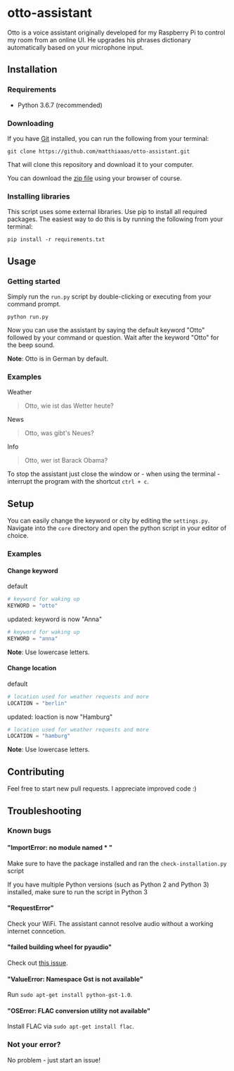 # otto-assistant

Otto is a voice assistant originally developed for my Raspberry Pi to control my room from an online UI. He upgrades his phrases dictionary automatically based on your microphone input.

## Installation

### Requirements

- Python 3.6.7 (recommended)

### Downloading

If you have [Git](https://git-scm.com/) installed, you can run the following from your terminal:

```
git clone https://github.com/matthiaaas/otto-assistant.git
```

That will clone this repository and download it to your computer.

You can download the [zip file](https://github.com/matthiaaas/otto-assistant/archive/master.zip) using your browser of course.

### Installing libraries

This script uses some external libraries. Use pip to install all required packages. The easiest way to do this is by running the following from your terminal:

```
pip install -r requirements.txt
```


## Usage

### Getting started

Simply run the `run.py` script by double-clicking or executing from your command prompt.

```
python run.py
```

Now you can use the assistant by saying the default keyword "Otto" followed by your command or question. Wait after the keyword "Otto" for the beep sound.

**Note**: Otto is in German by default.

### Examples

Weather
> Otto, wie ist das Wetter heute?

News
> Otto, was gibt's Neues?

Info
> Otto, wer ist Barack Obama?

To stop the assistant just close the window or - when using the terminal - interrupt the program with the shortcut `ctrl + c`.


## Setup

You can easily change the keyword or city by editing the `settings.py`. Navigate into the `core` directory and open the python script in your editor of choice.

### Examples

#### Change keyword

default
```py
# keyword for waking up
KEYWORD = "otto"
```

updated: keyword is now "Anna"
```py
# keyword for waking up
KEYWORD = "anna"
```

**Note**: Use lowercase letters.

#### Change location

default
```py
# location used for weather requests and more
LOCATION = "berlin"
```

updated: loaction is now "Hamburg"
```py
# location used for weather requests and more
LOCATION = "hamburg"
```

**Note**: Use lowercase letters.


## Contributing

Feel free to start new pull requests. I appreciate improved code :)


## Troubleshooting

### Known bugs

#### "ImportError: no module named * "

Make sure to have the package installed and ran the `check-installation.py` script

If you have multiple Python versions (such as Python 2 and Python 3) installed, make sure to run the script in Python 3

#### "RequestError"

Check your WiFi. The assistant cannot resolve audio without a working internet conncetion.

#### "failed building wheel for pyaudio"

Check out [this issue](https://github.com/SlapBot/stephanie-va/issues/8#issuecomment-307617796).

#### "ValueError: Namespace Gst is not available"

Run `sudo apt-get install python-gst-1.0`.

#### "OSError: FLAC conversion utility not available"

Install FLAC via `sudo apt-get install flac`.

### Not your error?

No problem - just start an issue!
